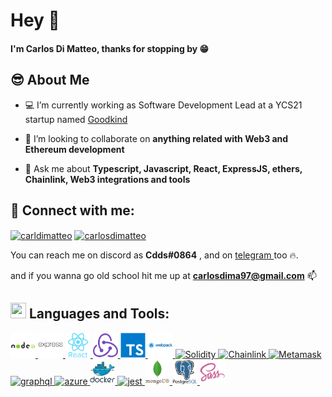<h1 align="left">Hey 👀</h1>
<h4 align="left"> I'm Carlos Di Matteo, thanks for stopping by 😁</h4>
<h2>😎 About Me</h2>

- 💻 I’m currently working as Software Development Lead at a YCS21 startup named [Goodkind](https://wearegoodkind.com)

- 🤝 I’m looking to collaborate on **anything related with Web3 and Ethereum development**

- 💬 Ask me about **Typescript, Javascript, React, ExpressJS, ethers, Chainlink, Web3 integrations and tools**



<h2 align="left">🔌 Connect with me:</h2>
<p align="left">
<a href="https://twitter.com/carldimatteo" target="blank"><img align="center" src="https://raw.githubusercontent.com/rahuldkjain/github-profile-readme-generator/master/src/images/icons/Social/twitter.svg" alt="carldimatteo" height="30" width="40" /></a>
<a href="https://linkedin.com/in/carlosdimatteo" target="blank"><img align="center" src="https://raw.githubusercontent.com/rahuldkjain/github-profile-readme-generator/master/src/images/icons/Social/linked-in-alt.svg" alt="carlosdimatteo" height="30" width="40" /></a>
<br>

You can reach me on discord as <strong>Cdds#0864</strong> , and on 
<a href = 'https://t.me/carlosdimatteo'> telegram </a> too 🔥. 
  
and if you wanna go old school hit me up at **carlosdima97@gmail.com** 📫
</p>

<h2 align="left">  <img src = "https://media2.giphy.com/media/QssGEmpkyEOhBCb7e1/giphy.gif?cid=ecf05e47a0n3gi1bfqntqmob8g9aid1oyj2wr3ds3mg700bl&rid=giphy.gif" width = 25px height="25px">  Languages and Tools:</h2>
<p align="left">  <a href="https://nodejs.org" target="_blank"> <img src="https://raw.githubusercontent.com/devicons/devicon/master/icons/nodejs/nodejs-original-wordmark.svg" alt="nodejs" width="40" height="40"/> </a> <a href="https://expressjs.com" target="_blank"> <img src="https://raw.githubusercontent.com/devicons/devicon/master/icons/express/express-original-wordmark.svg" alt="express" width="40" height="40"/> </a> <a href="https://reactjs.org/" target="_blank"> <img src="https://raw.githubusercontent.com/devicons/devicon/master/icons/react/react-original-wordmark.svg" alt="react" width="40" height="40"/> </a> <a href="https://redux.js.org" target="_blank"> <img src="https://raw.githubusercontent.com/devicons/devicon/master/icons/redux/redux-original.svg" alt="redux" width="40" height="40"/> </a>
  <a href="https://www.typescriptlang.org/" target="_blank"> <img src="https://raw.githubusercontent.com/devicons/devicon/master/icons/typescript/typescript-original.svg" alt="typescript" width="40" height="40"/> </a> <a href="https://webpack.js.org" target="_blank"> <img src="https://raw.githubusercontent.com/devicons/devicon/d00d0969292a6569d45b06d3f350f463a0107b0d/icons/webpack/webpack-original-wordmark.svg" alt="webpack" width="40" height="40"/> </a>
<a href="https://soliditylang.org/" target="_blank"> <img src="https://soliditylang.org/images/logo.svg" alt="Solidity" width="40" height="40"/> </a>
  <a href="https://chain.link/" target="_blank"> <img src="https://assets-global.website-files.com/5f6b7190899f41fb70882d08/5f760a499b56c47b8fa74fbb_chainlink-logo.svg" alt="Chainlink" width="40" height="40"/> </a> 
    <a href="https://metamask.io/" target="_blank"> <img src="https://upload.wikimedia.org/wikipedia/commons/thumb/3/36/MetaMask_Fox.svg/2048px-MetaMask_Fox.svg.png" alt="Metamask" width="40" height="40"/> </a> 
  <a href="https://graphql.org" target="_blank"> <img src="https://www.vectorlogo.zone/logos/graphql/graphql-icon.svg" alt="graphql" width="40" height="40"/> </a>
  <a href="https://azure.microsoft.com/en-in/" target="_blank"> <img src="https://www.vectorlogo.zone/logos/microsoft_azure/microsoft_azure-icon.svg" alt="azure" width="40" height="40"/> </a> <a href="https://www.docker.com/" target="_blank"> <img src="https://raw.githubusercontent.com/devicons/devicon/master/icons/docker/docker-original-wordmark.svg" alt="docker" width="40" height="40"/> </a>   <a href="https://jestjs.io" target="_blank"> <img src="https://www.vectorlogo.zone/logos/jestjsio/jestjsio-icon.svg" alt="jest" width="40" height="40"/> </a> <a href="https://www.mongodb.com/" target="_blank"> <img src="https://raw.githubusercontent.com/devicons/devicon/master/icons/mongodb/mongodb-original-wordmark.svg" alt="mongodb" width="40" height="40"/> </a>  <a href="https://www.postgresql.org" target="_blank"> <img src="https://raw.githubusercontent.com/devicons/devicon/master/icons/postgresql/postgresql-original-wordmark.svg" alt="postgresql" width="40" height="40"/> </a> <a href="https://sass-lang.com" target="_blank"> <img src="https://raw.githubusercontent.com/devicons/devicon/master/icons/sass/sass-original.svg" alt="sass" width="40" height="40"/> </a>  </p>

